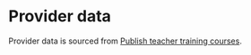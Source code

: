 # Provider data

Provider data is sourced from [Publish teacher training courses](https://www.publish-teacher-training-courses.service.gov.uk/).
